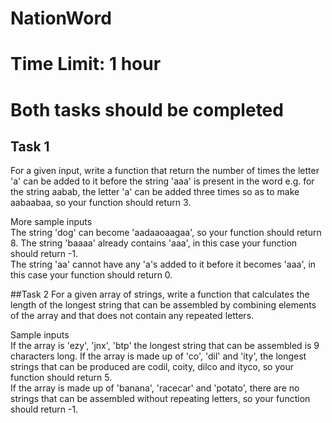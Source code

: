 # NationWord
# Time Limit: 1 hour
# Both tasks should be completed

## Task 1
For a given input, write a function that return the number of times the letter 'a' can be added to it before the string 'aaa' is present in the word e.g. for the string aabab, the letter 'a' can be added three times so as to make aabaabaa, so your function should return 3.

More sample inputs  
The string 'dog' can become 'aadaaoaagaa', so your function should return 8.
The string 'baaaa' already contains 'aaa', in this case your function should return -1.  
The string 'aa' cannot have any 'a's added to it before it becomes 'aaa', in this case your function should return 0.

##Task 2
For a given array of strings, write a function that calculates the length of the longest string that can be assembled by combining elements of the array and that does not contain any repeated letters.

Sample inputs  
If the array is 'ezy', 'jnx', 'btp' the longest string that can be assembled is 9 characters long.
If the array is made up of 'co', 'dil' and 'ity', the longest strings that can be produced are codil, coity, dilco and ityco, so your function should return 5.  
If the array is made up of 'banana', 'racecar' and 'potato', there are no strings that can be assembled without repeating letters, so your function should return -1.
 